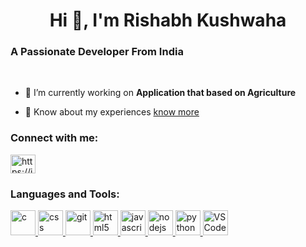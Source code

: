 <h1 align="center">Hi 👋, I'm Rishabh Kushwaha</h1>
<h3>A Passionate Developer From India</h3> <br>

- 🔭 I’m currently working on **Application that based on Agriculture**

- 📄 Know about my experiences <a href="https://drive.google.com/file/d/1Ec28_eI8DJuOXgIfkesoqZnicRaJ8JQz/view?usp=sharing">know more </a>  

<h3 align="left">Connect with me:</h3>
<p align="left">
<a href="https://linkedin.com/in/rishabh-kushwaha-308a29252" target="blank"><img align="center" src="https://blogger.googleusercontent.com/img/b/R29vZ2xl/AVvXsEgyd9qcHAWltxXbN00G2F7y5AnquNq0hjFcOYTVRs5byCF56OfG5Oxh_0T3WpPHZXVM4aLD-vNBpz4TViZY7nRgjTeRfqK71yH-zvy3ssUodVmGLDFL4Dgu0xPmrZEnGVwSBs-BgE-9dJwJS1Lg86NUvsdwN2k6S7oKGcGfs7LP91h7dk2-NOqhxQZJBXd4/s1600/rishabh%20kushwaha.png" alt="https://in.linkedin.com/in/rishabh-kushwaha-308a29252" height="30" width="40" /></a>
</p>

<h3 align="left">Languages and Tools:</h3>
<p align="left"> <a href="https://www.cprogramming.com/" target="_blank" rel="noreferrer"> <img src="https://png2.cleanpng.com/sh/ee83076024b5744a751471fc3ab77148/L0KzQYi4UsE4N5M5fJGAYUO5SYa7hMQxapZmSpC5N0O4Q4S9VsE2OWQ6SqgBMEW1Roa5TwBvbz==/5a36954d40bea2.0735336615135266052652.png" alt="c" width="40" height="40"/> </a>  <a href="https://www.w3schools.com/css/" target="_blank" rel="noreferrer"> <img src="https://blogger.googleusercontent.com/img/b/R29vZ2xl/AVvXsEiWr51DSQdWdaAtzWB8wK8rVq31x0MjVQzCTC9IXOP_9oKz02rswN-r3MyDnV--oaFuspQYIBoVe6J0lrU-WNJ9dEWnvdGDbsUz9Qk5ANHYX6igv0G2fnDGrja_UVRnm7j_1HxzU0prTnRPIDeBzjBRMF8vVgacivbH7PNq-_UEfxnOBc2xK8slsuSAsd--/s500/rishabh%20kushwaha%20css.png" alt="css" width="40" height="40"/> </a>  <a href="https://git-scm.com/" target="_blank" rel="noreferrer"> <img src="https://blogger.googleusercontent.com/img/b/R29vZ2xl/AVvXsEiTEQ8lMPzLdFEt9oiv_Cp3F1yklQoeO1FRSpZyu4yyRpSI7WQBJrbmPR0CY6aJ930Z-Ohov8JJUChNzd2hfHIfbYmrWmiN9fc34vItmQxIPYZqD0quBI8p6SySbvNGU2zKqrku2OTuIrZcG9WrsKzXhR7Gz_6xDguhEFN25svI1_kJuB6gyprBsauMPGz4/s135/rishabh%20kushwaha%20git.png" alt="git" width="40" height="40"/> </a>  <a href="https://www.w3.org/html/" target="_blank" rel="noreferrer"> <img src="https://blogger.googleusercontent.com/img/b/R29vZ2xl/AVvXsEhVJgVFEkHaM5sgqzmtnaCjN-pyp6diq01kHqhADu31P2wGSUcEZBVH4Ypixs0wHbTHjgku6W1NH2brmRYeR1DS1VV2s-4M-tP2z3j1ZiA1kNBgbi7LHu3uGgPw1bEbYppMETr7NQd913fafKW5nvNWdcZiOxLDfJKDpDSwr9puHdpYFZlADuA9u2i2GgMx/s225/rishabh%20kushwaha%20html.png" alt="html5" width="40" height="40"/> </a> <a href="https://developer.mozilla.org/en-US/docs/Web/JavaScript" target="_blank" rel="noreferrer"> <img src="https://blogger.googleusercontent.com/img/b/R29vZ2xl/AVvXsEhArr17PXGZxXrscxamdKh_EK2u45s9JN3SRGePJQ5hJsQfoJx0MJKk-i9hpGsSyy8yqiR6-LPqREbBeg8MXulGHAoAhOFdB7D_6tS5-IHEZwZ1mWpwBqQonvVUEOwhLaToqcvIJgJrkwKnVmxUWnbUTjjNWOfUqCeiHNJU8Qikp9WsWjMEboxt860ge4JG/s241/rishabh%20java.png" alt="javascript" width="40" height="40"/> </a>  <a href="https://nodejs.org" target="_blank" rel="noreferrer"> <img src="https://blogger.googleusercontent.com/img/b/R29vZ2xl/AVvXsEiiL1i_YuYU1YyetPf8Qy4hSF6DXgX12e62P0dxMAD9tfwTeSO6YEygs2fs3BGGvoUpzof4L2ZaFxwbj_O1n2hNWKX2q4pzjczoUPPFE1MV8XoOM33m9c3DuS8OTIArvORKh032E47KEup862trzJyHAxQHRW8zwkTX8RS5rV8IOHWFZBwIpZ3f5Gokn1mX/s480/rishabh%20node.png" alt="nodejs" width="40" height="40"/> </a> <a href="https://www.python.org" target="_blank" rel="noreferrer"> <img src="https://blogger.googleusercontent.com/img/b/R29vZ2xl/AVvXsEgSz6Rkab0WTe14PELoHC5d4VuHGXPPaZEADbJY9ien-OF3K3TEhQNqrcujn5SJfvuqoZY3xwM78Nv_bajOSc___qfZ452_F-PhUufCQEHK8sHpsba7a0V4FXG7zQc7TKuf72XX8QSx3ecUJEeu75zD9LsGrWyoVkQIqhevemlUnIkZwaE0UlhgwpGnDRTz/s235/rishabh%20python.png" alt="python" width="40" height="40"/> </a>  <a href="https://code.visualstudio.com" target="_blank" rel="noreferrer"> <img src="https://blogger.googleusercontent.com/img/b/R29vZ2xl/AVvXsEhWdw_5dZF6vwyag3OCygTWORzD8OMdy4Ik2yIiRpmycJBIfEfTR72At4RuZ_gbvY0FzyTmMl7sbJSERdkntlMWkASKkQPHFbEnJjzQppGm4iJv4cj-9nt_6h5U2J1eN-zYLE-8FvmLbUliIBVhk-IMmYtVb92PIXDjoRYvcxEsfdPZzw9DtH51TuZLzagS/s225/rishabh%20vs.png" alt="VS Code" width="40" height="40"/> </a> </p>

